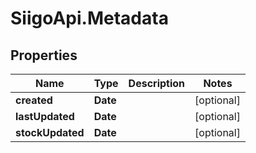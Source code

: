 # SiigoApi.Metadata

## Properties

Name | Type | Description | Notes
------------ | ------------- | ------------- | -------------
**created** | **Date** |  | [optional] 
**lastUpdated** | **Date** |  | [optional] 
**stockUpdated** | **Date** |  | [optional] 


